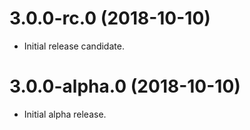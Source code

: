 # 3.0.0-rc.0 (2018-10-10)
 - Initial release candidate.

# 3.0.0-alpha.0 (2018-10-10)

- Initial alpha release.
